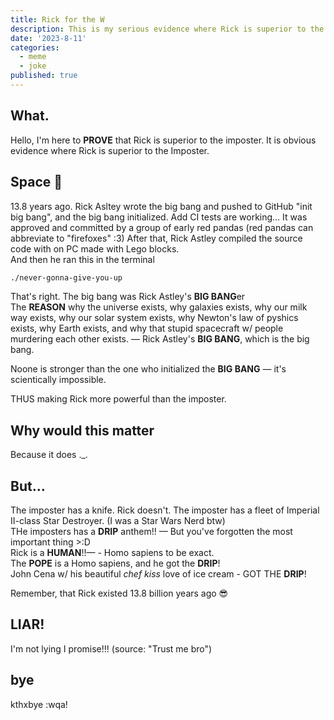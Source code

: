 ```yaml
---
title: Rick for the W
description: This is my serious evidence where Rick is superior to the imposter
date: '2023-8-11'
categories:
  - meme
  - joke
published: true
---
```


## What.

Hello, I'm here to **PROVE** that Rick is superior to the imposter. It is obvious evidence where Rick is superior to the Imposter.

## Space 🌌

13.8 years ago. Rick Asltey wrote the big bang and pushed to GitHub "init big bang", and the big bang initialized. Add CI tests are working... It was approved and committed by a group of early red pandas (red pandas can abbreviate to "firefoxes" :3)
After that, Rick Astley compiled the source code with on PC made with Lego blocks.  
And then he ran this in the terminal

```bash
./never-gonna-give-you-up
```

That's right. The big bang was Rick Astley's **BIG BANG**er  
The **REASON** why the universe exists, why galaxies exists, why our milk way exists, why our solar system exists, why Newton's law of pyshics exists, why Earth exists, and why that stupid spacecraft w/ people murdering each other exists. — Rick Astley's **BIG BANG**, which is the big bang.

Noone is stronger than the one who initialized the **BIG BANG** — it's scientically impossible.

THUS making Rick more powerful than the imposter.

## Why would this matter

Because it does .\_.

## But...

The imposter has a knife. Rick doesn't. The imposter has a fleet of Imperial II-class Star Destroyer. (I was a Star Wars Nerd btw)  
THe imposters has a **DRIP** anthem!! — But you've forgotten the most important thing >:D  
Rick is a **HUMAN**!!— - Homo sapiens to be exact.  
The **POPE** is a Homo sapiens, and he got the **DRIP**!  
John Cena w/ his beautiful _chef kiss_ love of ice cream - GOT THE **DRIP**!

Remember, that Rick existed 13.8 billion years ago 😎

## LIAR!

I'm not lying I promise!!! (source: "Trust me bro")

## bye

kthxbye :wqa!
